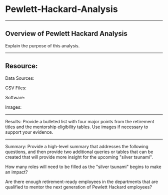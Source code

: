 # Pewlett-Hackard-Analysis

---

## Overview of Pewlett Hackard Analysis
Explain the purpose of this analysis.

---

## Resource:

Data Sources: 

CSV Files:

Software:

Images:

---

Results: Provide a bulleted list with four major points from the retirement titles and the mentorship eligibility tables. Use images if necessary to support your evidence.

---

Summary: Provide a high-level summary that addresses the following questions, and then provide two additional queries or tables that can be created that will provide more insight for the upcoming "silver tsunami".

How many roles will need to be filled as the "silver tsunami" begins to make an impact?

Are there enough retirement-ready employees in the departments that are qualified to mentor the next generation of Pewlett Hackard employees?
